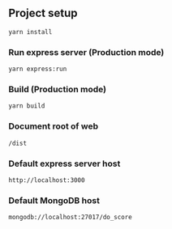 ## Project setup
```
yarn install
```

### Run express server (Production mode)
```
yarn express:run
```

### Build (Production mode)
```
yarn build
```

### Document root of web
```
/dist
```

### Default express server host
```
http://localhost:3000
```

### Default MongoDB host
```
mongodb://localhost:27017/do_score
```
